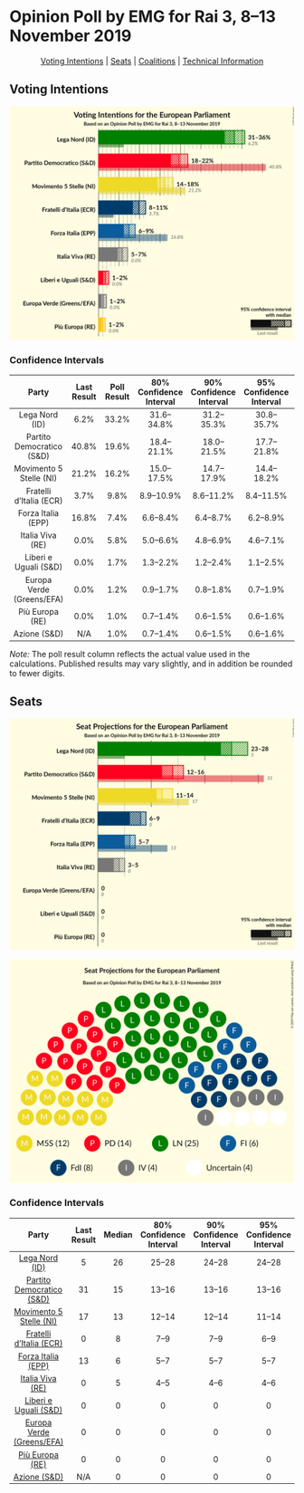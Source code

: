 # Opinion Poll by EMG for Rai 3, 8–13 November 2019

<p align="center"><a href="#voting-intentions">Voting Intentions</a> | <a href="#seats">Seats</a> | <a href="#coalitions">Coalitions</a> | <a href="#technical-information">Technical Information</a></p>

## Voting Intentions

![Graph with voting intentions not yet produced](2019-11-13-EMG.png "Voting Intentions")

### Confidence Intervals

| Party | Last Result | Poll Result | 80% Confidence Interval | 90% Confidence Interval | 95% Confidence Interval | 99% Confidence Interval |
|:-----:|:-----------:|:-----------:|:-----------------------:|:-----------------------:|:-----------------------:|:-----------------------:|
| Lega Nord (ID) | 6.2% | 33.2% | 31.6–34.8% |31.2–35.3% |30.8–35.7% |30.0–36.5% |
| Partito Democratico (S&D) | 40.8% | 19.6% | 18.4–21.1% |18.0–21.5% |17.7–21.8% |17.1–22.5% |
| Movimento 5 Stelle (NI) | 21.2% | 16.2% | 15.0–17.5% |14.7–17.9% |14.4–18.2% |13.8–18.9% |
| Fratelli d’Italia (ECR) | 3.7% | 9.8% | 8.9–10.9% |8.6–11.2% |8.4–11.5% |7.9–12.0% |
| Forza Italia (EPP) | 16.8% | 7.4% | 6.6–8.4% |6.4–8.7% |6.2–8.9% |5.8–9.4% |
| Italia Viva (RE) | 0.0% | 5.8% | 5.0–6.6% |4.8–6.9% |4.6–7.1% |4.3–7.5% |
| Liberi e Uguali (S&D) | 0.0% | 1.7% | 1.3–2.2% |1.2–2.4% |1.1–2.5% |1.0–2.8% |
| Europa Verde (Greens/EFA) | 0.0% | 1.2% | 0.9–1.7% |0.8–1.8% |0.7–1.9% |0.6–2.1% |
| Più Europa (RE) | 0.0% | 1.0% | 0.7–1.4% |0.6–1.5% |0.6–1.6% |0.5–1.9% |
| Azione (S&D) | N/A | 1.0% | 0.7–1.4% |0.6–1.5% |0.6–1.6% |0.5–1.9% |

*Note:* The poll result column reflects the actual value used in the calculations. Published results may vary slightly, and in addition be rounded to fewer digits.

## Seats

![Graph with seats not yet produced](2019-11-13-EMG-seats.png "Seats")

![Graph with seating plan not yet produced](2019-11-13-EMG-seating-plan.png "Seating Plan")

### Confidence Intervals

| Party | Last Result | Median | 80% Confidence Interval | 90% Confidence Interval | 95% Confidence Interval | 99% Confidence Interval |
|:-----:|:-----------:|:------:|:-----------------------:|:-----------------------:|:-----------------------:|:-----------------------:|
| <a href="#lega-nord-(id)">Lega Nord (ID)</a> | 5 | 26 | 25–28 |24–28 |24–28 |23–29 |
| <a href="#partito-democratico-(s&d)">Partito Democratico (S&D)</a> | 31 | 15 | 13–16 |13–16 |13–16 |12–17 |
| <a href="#movimento-5-stelle-(ni)">Movimento 5 Stelle (NI)</a> | 17 | 13 | 12–14 |12–14 |11–14 |11–15 |
| <a href="#fratelli-d’italia-(ecr)">Fratelli d’Italia (ECR)</a> | 0 | 8 | 7–9 |7–9 |6–9 |6–10 |
| <a href="#forza-italia-(epp)">Forza Italia (EPP)</a> | 13 | 6 | 5–7 |5–7 |5–7 |5–7 |
| <a href="#italia-viva-(re)">Italia Viva (RE)</a> | 0 | 5 | 4–5 |4–6 |4–6 |3–6 |
| <a href="#liberi-e-uguali-(s&d)">Liberi e Uguali (S&D)</a> | 0 | 0 | 0 |0 |0 |0 |
| <a href="#europa-verde-(greens/efa)">Europa Verde (Greens/EFA)</a> | 0 | 0 | 0 |0 |0 |0 |
| <a href="#più-europa-(re)">Più Europa (RE)</a> | 0 | 0 | 0 |0 |0 |0 |
| <a href="#azione-(s&d)">Azione (S&D)</a> | N/A | 0 | 0 |0 |0 |0 |

